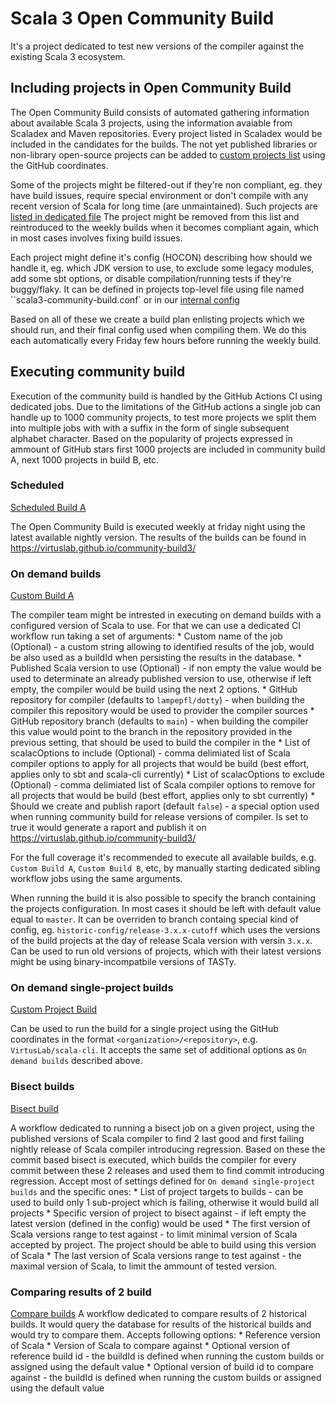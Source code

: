 # Scala 3 Open Community Build

It's a project dedicated to test new versions of the compiler against the existing Scala 3 ecosystem. 

## Including projects in Open Community Build

The Open Community Build consists of automated gathering information about available Scala 3 projects, using the information avaiable from Scaladex and Maven repositories. Every project listed in Scaladex would be included in the candidates for the builds. The not yet published libraries or non-library open-source projects can be added to [custom projects list](
https://github.com/VirtusLab/community-build3/blob/master/coordinator/configs/custom-projects.txt) using the GitHub coordinates.

Some of the projects might be filtered-out if they're non compliant, eg. they have build issues, require special environment or don't compile with any recent version of Scala for long time (are unmaintained). Such projects are [listed in dedicated file](
https://github.com/VirtusLab/community-build3/blob/master/coordinator/configs/filtered-projects.txt) The project might be removed from this list and reintroduced to the weekly builds when it becomes compliant again, which in most cases involves fixing build issues.

Each project might define it's config (HOCON) describing how should we handle it, eg. which JDK version to use, to exclude some legacy modules, add some sbt options, or disable compilation/running tests if they're buggy/flaky. It can be defined in projects top-level file using file named ``scala3-community-build.conf` or in our [internal config](https://github.com/VirtusLab/community-build3/blob/master/coordinator/configs/projects-config.conf)

Based on all of these we create a build plan enlisting projects which we should run, and their final config used when compiling them. We do this each automatically every Friday few hours before running the weekly build.

## Executing community build
Execution of the community build is handled by the GitHub Actions CI using dedicated jobs. Due to the limitations of the GitHub actions a single job can handle up to 1000 community projects, to test more projects we split them into multiple jobs with with a suffix in the form of single subsequent alphabet character. Based on the popularity of projects expressed in ammount of GitHub stars first 1000 projects are included in community build A, next 1000 projects in build B, etc. 

### Scheduled 
[Scheduled Build A](https://github.com/VirtusLab/community-build3/actions/workflows/buildExecuteScheduledWeekly-A.yaml)

The Open Community Build is executed weekly at friday night using the latest available nightly version. The results of the builds can be found in https://virtuslab.github.io/community-build3/

### On demand builds
[Custom Build A](https://github.com/VirtusLab/community-build3/actions/workflows/buildExecuteCustom-A.yaml)

The compiler team might be intrested in executing on demand builds with a configured version of Scala to use. For that we can use a dedicated CI workflow run taking a set of arguments:
    * Custom name of the job (Optional) - a custom string allowing to identified results of the job, would be also used as a buildId when persisting the results in the database. 
    * Published Scala version to use (Optional) - if non empty the value would be used to determinate an already published version to use, otherwise if left empty, the compiler would be build using the next 2 options.
    * GitHub repository for compiler (defaults to `lampepfl/dotty`) - when building the compiler this repository would be used to provider the compiler sources
    * GitHub repository branch (defaults to `main`) - when building the compiler this value would point to the branch in the repository provided in the previous setting, that should be used to build the compiler in the
    * List of scalacOptions to include (Optional) - comma delimiated list of Scala compiler options to apply for all projects that would be build (best effort, applies only to sbt and scala-cli currently)
    * List of scalacOptions to exclude (Optional) - comma delimiated list of Scala compiler options to remove for all projects that would be build (best effort, applies only to sbt currently)
    * Should we create and publish raport (default `false`) - a special option used when running community build for release versions of compiler. Is set to true it would generate a raport and publish it on https://virtuslab.github.io/community-build3/

For the full coverage it's recommended to execute all available builds, e.g. `Custom Build A`, `Custom Build B`, etc, by manually starting dedicated sibling workflow jobs using the same arguments. 

When running the build it is also possible to specify the branch containing the projects configuration. In most cases it should be left with default value equal to `master`. It can be overriden to branch containg special kind of config, eg. `historic-config/release-3.x.x-cutoff` which uses the versions of the build projects at the day of release Scala version with versin `3.x.x`. Can be used to run old versions of projects, which with their latest versions might be using binary-incompatbile versions of TASTy. 

### On demand single-project builds
[Custom Project Build](https://github.com/VirtusLab/community-build3/actions/workflows/buildSingle.yaml)

Can be used to run the build for a single project using the GitHub coordinates in the format `<organization>/<repository>`, e.g. `VirtusLab/scala-cli`. It accepts the same set of additional options as `On demand builds` described above.

### Bisect builds
[Bisect build](https://github.com/VirtusLab/community-build3/actions/workflows/buildBisect.yaml)

A workflow dedicated to running a bisect job on a given project, using the published versions of Scala compiler to find 2 last good and first failing nightly release of Scala compiler introducing regression. Based on these the commit based bisect is executed, which builds the compiler for every commit between these 2 releases and used them to find commit introducing regression. Accept most of settings defined for `On demand single-project builds` and the specific ones:
    * List of project targets to builds - can be used to build only 1 sub-project which is failing, otherwise it would build all projects
    * Specific version of project to bisect against - if left empty the latest version (defined in the config) would be used
    * The first version of Scala versions range to test against - to limit minimal version of Scala accepted by project. The project should be able to build using this version of Scala
    * The last version of Scala versions range to test against - the maximal version of Scala, to limit the ammount of tested version. 

### Comparing results of 2 build
[Compare builds](https://github.com/VirtusLab/community-build3/actions/workflows/compare.yaml)
A workflow dedicated to compare results of 2 historical builds. It would query the database for results of the historical builds and would try to compare them. Accepts following options:
    * Reference version of Scala
    * Version of Scala to compare against 
    * Optional version of reference build id - the buildId is defined when running the custom builds or assigned using the default value
    * Optional version of build id to compare against - the buildId is defined when running the custom builds or assigned using the default value

